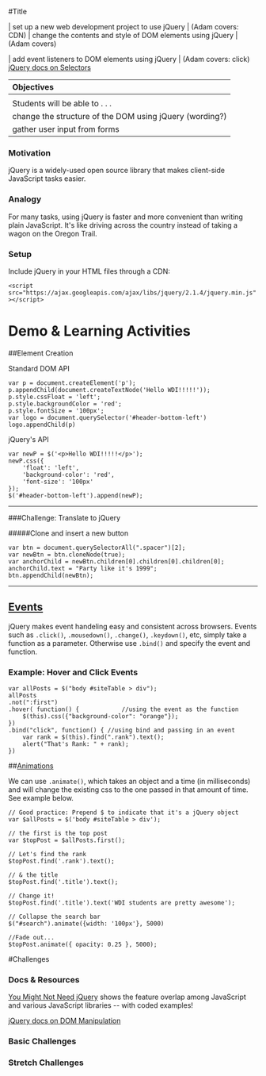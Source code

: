 #Title

| set up a new web development project to use jQuery |  (Adam covers: CDN)
| change the contents and style of DOM elements using jQuery | (Adam covers)

| add event listeners to DOM elements using jQuery | (Adam covers: click)
[jQuery docs on Selectors](https://api.jquery.com/category/selectors/)


| Objectives |
| :--- |
|  |
| Students will be able to . . . |
| change the structure of the DOM using jQuery (wording?)| (append, remove)
| gather user input from forms |  (submit)



### Motivation

jQuery is a widely-used open source library that makes client-side JavaScript tasks easier.

### Analogy 

For many tasks, using jQuery is faster and more convenient than writing plain JavaScript. It's like driving across the country instead of taking a wagon on the Oregon Trail. 

### Setup 

Include jQuery in your HTML files through a CDN: 

`<script src="https://ajax.googleapis.com/ajax/libs/jquery/2.1.4/jquery.min.js"></script>`

# Demo & Learning Activities


##Element Creation

Standard DOM API

```
var p = document.createElement('p');
p.appendChild(document.createTextNode('Hello WDI!!!!!'));
p.style.cssFloat = 'left';
p.style.backgroundColor = 'red';
p.style.fontSize = '100px';
var logo = document.querySelector('#header-bottom-left')
logo.appendChild(p)
```

jQuery's API

```
var newP = $('<p>Hello WDI!!!!!</p>');
newP.css({
	'float': 'left',
	'background-color': 'red',
	'font-size': '100px'
});
$('#header-bottom-left').append(newP);
```

---

###Challenge: Translate to jQuery

#####Clone and insert a new button
```
var btn = document.querySelectorAll(".spacer")[2];
var newBtn = btn.cloneNode(true);
var anchorChild = newBtn.children[0].children[0].children[0];
anchorChild.text = "Party like it's 1999";
btn.appendChild(newBtn);
```

---

## [Events](http://api.jquery.com/category/events/)

jQuery makes event handeling easy and consistent across browsers. Events such as `.click()`, `.mousedown()`, `.change()`, `.keydown()`, etc, simply take a function as a parameter. Otherwise use `.bind()` and specify the event and function.

### Example: Hover and Click Events

```
var allPosts = $("body #siteTable > div");
allPosts
.not(":first")
.hover( function() {			//using the event as the function
    $(this).css({"background-color": "orange"});
})
.bind("click", function() {	//using bind and passing in an event
	var rank = $(this).find(".rank").text();
    alert("That's Rank: " + rank);
})
```

##[Animations](http://api.jquery.com/animate/)

We can use `.animate()`, which takes an object and a time (in milliseconds) and will change the existing css to the one passed in that amount of time. See example below. 

```
// Good practice: Prepend $ to indicate that it's a jQuery object
var $allPosts = $('body #siteTable > div');

// the first is the top post
var $topPost = $allPosts.first();

// Let's find the rank
$topPost.find('.rank').text();

// & the title
$topPost.find('.title').text();

// Change it!
$topPost.find('.title').text('WDI students are pretty awesome');

// Collapse the search bar
$("#search").animate({width: '100px'}, 5000)

//Fade out...
$topPost.animate({ opacity: 0.25 }, 5000);
```


#Challenges

### Docs & Resources

[You Might Not Need jQuery](http://youmightnotneedjquery.com/) shows the feature overlap among JavaScript and various JavaScript libraries -- with coded examples!

[jQuery docs on DOM Manipulation](https://api.jquery.com/category/manipulation/)

### Basic Challenges

### Stretch Challenges
